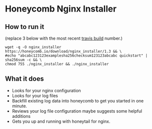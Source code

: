 # Honeycomb Nginx Installer

## How to run it

(replace 3 below with the most recent [travis build](https://travis-ci.org/honeycombio/nginx_installer) number.)

    wget -q -O nginx_installer https://honeycomb.io/download/nginx_installer/1.3 && \
    #echo "abcabc123123examplesha256checksum123123abcabc quickstart" | sha256sum -c && \
    chmod 755 ./nginx_installer && ./nginx_installer

## What it does

* Looks for your nginx configuration
* Looks for your log files
* Backfill existing log data into honeycomb to get you started in one minute.
* Reviews your log file configuration maybe suggests some helpful additions
* Gets you up and running with honeytail for nginx.
